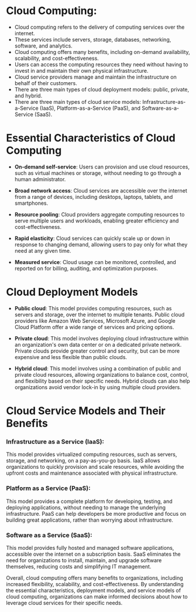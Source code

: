 # Cloud Computing:
- Cloud computing refers to the delivery of computing services over the internet.
- These services include servers, storage, databases, networking, software, and analytics.
- Cloud computing offers many benefits, including on-demand availability, scalability, and cost-effectiveness.
- Users can access the computing resources they need without having to invest in and maintain their own physical infrastructure.
- Cloud service providers manage and maintain the infrastructure on behalf of their customers.
- There are three main types of cloud deployment models: public, private, and hybrid.
- There are three main types of cloud service models: Infrastructure-as-a-Service (IaaS), Platform-as-a-Service (PaaS), and Software-as-a-Service (SaaS).

# Essential Characteristics of Cloud Computing

- **On-demand self-service**: Users can provision and use cloud resources, such as virtual machines or storage, without needing to go through a human administrator.

- **Broad network access**: Cloud services are accessible over the internet from a range of devices, including desktops, laptops, tablets, and smartphones.

- **Resource pooling**: Cloud providers aggregate computing resources to serve multiple users and workloads, enabling greater efficiency and cost-effectiveness.

- **Rapid elasticity**: Cloud services can quickly scale up or down in response to changing demand, allowing users to pay only for what they need at any given time.

- **Measured service**: Cloud usage can be monitored, controlled, and reported on for billing, auditing, and optimization purposes.

# Cloud Deployment Models

- **Public cloud**: This model provides computing resources, such as servers and storage, over the internet to multiple tenants. Public cloud providers like Amazon Web Services, Microsoft Azure, and Google Cloud Platform offer a wide range of services and pricing options.

- **Private cloud**: This model involves deploying cloud infrastructure within an organization's own data center or on a dedicated private network. Private clouds provide greater control and security, but can be more expensive and less flexible than public clouds.

- **Hybrid cloud**: This model involves using a combination of public and private cloud resources, allowing organizations to balance cost, control, and flexibility based on their specific needs. Hybrid clouds can also help organizations avoid vendor lock-in by using multiple cloud providers.

# Cloud Service Models and Their Benefits

### Infrastructure as a Service (IaaS): 
This model provides virtualized computing resources, such as servers, storage, and networking, on a pay-as-you-go basis. IaaS allows organizations to quickly provision and scale resources, while avoiding the upfront costs and maintenance associated with physical infrastructure.

### Platform as a Service (PaaS): 
This model provides a complete platform for developing, testing, and deploying applications, without needing to manage the underlying infrastructure. PaaS can help developers be more productive and focus on building great applications, rather than worrying about infrastructure.

### Software as a Service (SaaS): 
This model provides fully hosted and managed software applications, accessible over the internet on a subscription basis. SaaS eliminates the need for organizations to install, maintain, and upgrade software themselves, reducing costs and simplifying IT management.

Overall, cloud computing offers many benefits to organizations, including increased flexibility, scalability, and cost-effectiveness. By understanding the essential characteristics, deployment models, and service models of cloud computing, organizations can make informed decisions about how to leverage cloud services for their specific needs.



